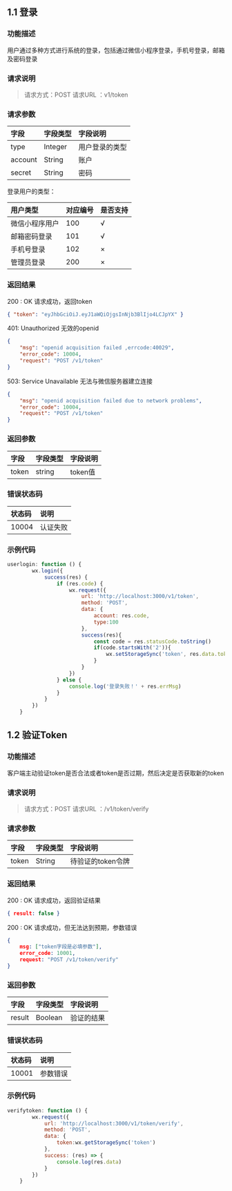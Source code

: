 ## 1.1 登录

### 功能描述

用户通过多种方式进行系统的登录，包括通过微信小程序登录，手机号登录，邮箱及密码登录

### 请求说明

> 请求方式：POST  请求URL ：v1/token

### 请求参数

| 字段 | 字段类型 | 字段说明 |
| :--- | :--- | :--- |
| type | Integer | 用户登录的类型 |
| account | String | 账户 |
| secret | String | 密码 |

登录用户的类型：

| 用户类型       | 对应编号 | 是否支持 |
| :------------- | :------- | :------- |
| 微信小程序用户 | 100      | √        |
| 邮箱密码登录   | 101      | √        |
| 手机号登录     | 102      | ×        |
| 管理员登录     | 200      | ×        |

### 返回结果

200 : OK  请求成功，返回token

```json
{ "token": "eyJhbGciOiJ.eyJ1aWQiOjgsInNjb3BlIjo4LCJpYX" }
```

401: Unauthorized 无效的openid

```json
{
    "msg": "openid acquisition failed ,errcode:40029",
    "error_code": 10004,
    "request": "POST /v1/token"
}
```

503: Service Unavailable 无法与微信服务器建立连接

```json
{
    "msg": "openid acquisition failed due to network problems",
    "error_code": 10004,
    "request": "POST /v1/token"
}
```

### 返回参数

| 字段 | 字段类型 | 字段说明 |
| :--- | :--- | :--- |
| token | string | token值 |

### 错误状态码

| 状态码 | 说明 |
| :--- | :--- |
| 10004 | 认证失败 |

### 示例代码

```javascript
userlogin: function () {
        wx.login({
            success(res) {
                if (res.code) {
                    wx.request({
                        url: 'http://localhost:3000/v1/token',
                        method: 'POST',
                        data: {
                            account: res.code,
                            type:100
                        },
                        success(res){
                            const code = res.statusCode.toString()
                            if(code.startsWith('2')){
                                wx.setStorageSync('token', res.data.token)
                            }
                        }
                    })
                } else {
                    console.log('登录失败！' + res.errMsg)
                }
            }
        })
    }
```



## 1.2 验证Token

### 功能描述

客户端主动验证token是否合法或者token是否过期，然后决定是否获取新的token

### 请求说明

> 请求方式：POST  请求URL ：/v1/token/verify

### 请求参数

| 字段  | 字段类型 | 字段说明          |
| :---- | :------- | :---------------- |
| token | String   | 待验证的token令牌 |

### 返回结果

200 : OK  请求成功，返回验证结果

```json
{ result: false }
```

200 : OK 请求成功，但无法达到预期，参数错误

```json
{
    msg: ["token字段是必填参数"],
    error_code: 10001,
    request: "POST /v1/token/verify"
}
```

### 返回参数

| 字段   | 字段类型 | 字段说明   |
| :----- | :------- | :--------- |
| result | Boolean  | 验证的结果 |

### 错误状态码

| 状态码 | 说明     |
| :----- | :------- |
| 10001  | 参数错误 |

### 示例代码

```javascript
verifytoken: function () {
        wx.request({
            url: 'http://localhost:3000/v1/token/verify',
            method: 'POST',
            data: {
                token:wx.getStorageSync('token')
            },
            success: (res) => {
                console.log(res.data)
            }
        })
    }
```


